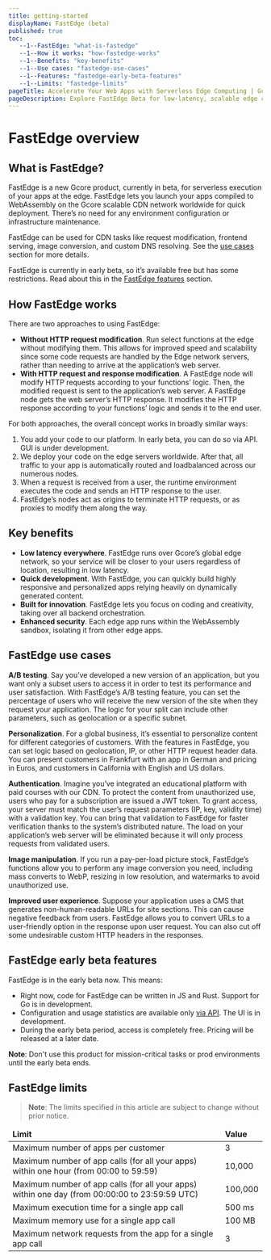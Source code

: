 ```yaml
---
title: getting-started
displayName: FastEdge (beta)
published: true
toc:
   --1--FastEdge: "what-is-fastedge"
   --1--How it works: "how-fastedge-works"
   --1--Benefits: "key-benefits"
   --1--Use cases: "fastedge-use-cases"
   --1--Features: "fastedge-early-beta-features"
   --1--Limits: "fastedge-limits"
pageTitle: Accelerate Your Web Apps with Serverless Edge Computing | Gcore
pageDescription: Explore FastEdge Beta for low-latency, scalable edge computing, enabling quick development, enhanced security, and personalized user experiences globally.
---
```

# FastEdge overview

## What is FastEdge?

FastEdge is a new Gcore product, currently in beta, for serverless execution of your apps at the edge. FastEdge lets you launch your apps compiled to WebAssembly on the Gcore scalable CDN network worldwide for quick deployment. There’s no need for any environment configuration or infrastructure maintenance. 

FastEdge can be used for CDN tasks like request modification, frontend serving, image conversion, and custom DNS resolving. See the <a href="https://gcore.com/docs/fastedge/getting-started#fastedge-use-cases" target="_blank">use cases</a> section for more details.

FastEdge is currently in early beta, so it’s available free but has some restrictions. Read about this in the <a href="https://gcore.com/docs/fastedge/getting-started#fastedge-features" target="_blank">FastEdge features</a> section.

## How FastEdge works

There are two approaches to using FastEdge:

- **Without HTTP request modification**. Run select functions at the edge without modifying them. This allows for improved speed and scalability since some code requests are handled by the Edge network servers, rather than needing to arrive at the application’s web server.
- **With HTTP request and response modification**. A FastEdge node will modify HTTP requests according to your functions’ logic. Then, the modified request is sent to the application’s web server. A FastEdge node gets the web server’s HTTP response. It modifies the HTTP response according to your functions’ logic and sends it to the end user. 

For both approaches, the overall concept works in broadly similar ways: 
1. You add your code to our platform. In early beta, you can do so via API. GUI is under development. 
2. We deploy your code on the edge servers worldwide. After that, all traffic to your app is automatically routed and loadbalanced across our numerous nodes.
3. When a request is received from a user, the runtime environment executes the code and sends an HTTP response to the user.
4. FastEdge’s nodes act as origins to terminate HTTP requests, or as proxies to modify them along the way.

## Key benefits

- **Low latency everywhere**. FastEdge runs over Gcore’s global edge network, so your service will be closer to your users regardless of location, resulting in low latency.
- **Quick development**. With FastEdge, you can quickly build highly responsive and personalized apps relying heavily on dynamically generated content.
- **Built for innovation**. FastEdge lets you focus on coding and creativity, taking over all backend orchestration.
- **Enhanced security**. Each edge app runs within the WebAssembly sandbox, isolating it from other edge apps.

## FastEdge use cases

**A/B testing**. Say you’ve developed a new version of an application, but you want only a subset users to access it in order to test its performance and user satisfaction. With FastEdge’s A/B testing feature, you can set the percentage of users who will receive the new version of the site when they request your application. The logic for your split can include other parameters, such as geolocation or a specific subnet.

**Personalization**. For a global business, it’s essential to personalize content for different categories of customers. With the features in FastEdge, you can set logic based on geolocation, IP, or other HTTP request header data. You can present customers in Frankfurt with an app in German and pricing in Euros, and customers in California with English and US dollars.

**Authentication**. Imagine you’ve integrated an educational platform with paid courses with our CDN. To protect the content from unauthorized use, users who pay for a subscription are issued a JWT token. To grant access, your server must match the user’s request parameters (IP, key, validity time) with a validation key. You can bring that validation to FastEdge for faster verification thanks to the system’s distributed nature. The load on your application’s web server will be eliminated because it will only process requests from validated users.

**Image manipulation**. If you run a pay-per-load picture stock, FastEdge’s functions allow you to perform any image conversion you need, including mass converts to WebP, resizing in low resolution, and watermarks to avoid unauthorized use.

**Improved user experience**. Suppose your application uses a CMS that generates non-human-readable URLs for site sections. This can cause negative feedback from users. FastEdge allows you to convert URLs to a user-friendly option in the response upon user request. You can also cut off some undesirable custom HTTP headers in the responses. 

## FastEdge early beta features

FastEdge is in the early beta now. This means:

- Right now, code for FastEdge can be written in JS and Rust. Support for Go is in development.
- Configuration and usage statistics are available only <a href="https://api.gcore.com/docs/fast_edge" target="_blank">via API</a>. The UI is in development.
- During the early beta period, access is completely free. Pricing will be released at a later date.

**Note**: Don't use this product for mission-critical tasks or prod environments until the early beta ends.

## FastEdge limits 

> **Note**: The limits specified in this article are subject to change without prior notice. 

<table>
<thead>
<tr>
<td><b>Limit</b></td>
<td><b>Value</b></td>
</tr>
</thead>
<tbody>
<tr>
<td style="text-align: left">Maximum number of apps per customer</td>
<td>3</td>
</tr>
<tr>
<td style="text-align: left">Maximum number of app calls (for all your apps)<br> within one hour (from 00:00 to 59:59)</td>
<td>10,000</td>
</tr>
<tr>
<td style="text-align: left">Maximum number of app calls (for all your apps)<br> within one day (from 00:00:00 to 23:59:59 UTC)</td>
<td>100,000</td>
</tr>
<tr>
<td style="text-align: left">Maximum execution time for a single app call</td>
<td>500 ms</td>
</tr>
<tr>
<td style="text-align: left">Maximum memory use for a single app call</td>
<td>100 MB</td>
</tr>
<tr>
<td style="text-align: left">Maximum network requests from the app for a single app call</td>
<td>3</td>
</tr>
</tbody>
</table>
